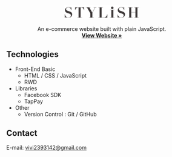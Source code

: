<!-- # STYLiSH
<p align="left">
   An e-commerce website built with plain JavaScript.
    <br />
    <a href="https://vivi2393142.github.io/STYLiSH/"><strong>View Website »</strong></a>
    <br />
</p> -->

<p align="center">
  <a href="https://vivi2393142.github.io/STYLiSH/">
    <img src="./img/readme/logo-no-background.png" alt="Logo" width="200">
  </a>

  <p align="center">
    An e-commerce website built with plain JavaScript.
    <br />
    <a href="https://vivi2393142.github.io/STYLiSH/"><strong>View Website »</strong></a>
    <br />
  </p> 
</p>

## Technologies

-   Front-End Basic
    -   HTML / CSS / JavaScript
    -   RWD
-   Libraries
    -   Facebook SDK
    -   TapPay
-   Other
    -   Version Control : Git / GitHub

## Contact

E-mail: vivi2393142@gmail.com

